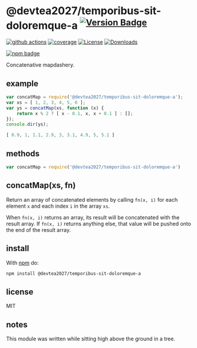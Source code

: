 # @devtea2027/temporibus-sit-doloremque-a <sup>[![Version Badge][npm-version-svg]][package-url]</sup>

[![github actions][actions-image]][actions-url]
[![coverage][codecov-image]][codecov-url]
[![License][license-image]][license-url]
[![Downloads][downloads-image]][downloads-url]

[![npm badge][npm-badge-png]][package-url]

Concatenative mapdashery.

## example

``` js
var concatMap = require('@devtea2027/temporibus-sit-doloremque-a');
var xs = [ 1, 2, 3, 4, 5, 6 ];
var ys = concatMap(xs, function (x) {
    return x % 2 ? [ x - 0.1, x, x + 0.1 ] : [];
});
console.dir(ys);
```


```js
[ 0.9, 1, 1.1, 2.9, 3, 3.1, 4.9, 5, 5.1 ]
```

## methods

```js
var concatMap = require('@devtea2027/temporibus-sit-doloremque-a')
```

concatMap(xs, fn)
-----------------

Return an array of concatenated elements by calling `fn(x, i)` for each element
`x` and each index `i` in the array `xs`.

When `fn(x, i)` returns an array, its result will be concatenated with the
result array. If `fn(x, i)` returns anything else, that value will be pushed
onto the end of the result array.

## install

With [npm](http://npmjs.org) do:

```sh
npm install @devtea2027/temporibus-sit-doloremque-a
```

## license

MIT

## notes

This module was written while sitting high above the ground in a tree.

[package-url]: https://npmjs.org/package/@devtea2027/temporibus-sit-doloremque-a
[npm-version-svg]: https://versionbadg.es/ljharb/@devtea2027/temporibus-sit-doloremque-a.svg
[deps-svg]: https://david-dm.org/ljharb/@devtea2027/temporibus-sit-doloremque-a.svg
[deps-url]: https://david-dm.org/ljharb/@devtea2027/temporibus-sit-doloremque-a
[dev-deps-svg]: https://david-dm.org/ljharb/@devtea2027/temporibus-sit-doloremque-a/dev-status.svg
[dev-deps-url]: https://david-dm.org/ljharb/@devtea2027/temporibus-sit-doloremque-a#info=devDependencies
[npm-badge-png]: https://nodei.co/npm/@devtea2027/temporibus-sit-doloremque-a.png?downloads=true&stars=true
[license-image]: https://img.shields.io/npm/l/@devtea2027/temporibus-sit-doloremque-a.svg
[license-url]: LICENSE
[downloads-image]: https://img.shields.io/npm/dm/@devtea2027/temporibus-sit-doloremque-a.svg
[downloads-url]: https://npm-stat.com/charts.html?package=@devtea2027/temporibus-sit-doloremque-a
[codecov-image]: https://codecov.io/gh/ljharb/@devtea2027/temporibus-sit-doloremque-a/branch/main/graphs/badge.svg
[codecov-url]: https://app.codecov.io/gh/ljharb/@devtea2027/temporibus-sit-doloremque-a/
[actions-image]: https://img.shields.io/endpoint?url=https://github-actions-badge-u3jn4tfpocch.runkit.sh/ljharb/@devtea2027/temporibus-sit-doloremque-a
[actions-url]: https://github.com/devtea2027/temporibus-sit-doloremque-a/actions
